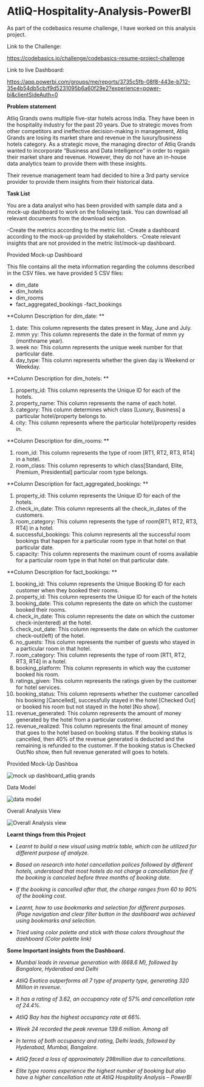 # AtliQ-Hospitality-Analysis-PowerBI

As part of the codebasics resume challenge, I have worked on this analysis project.

Link to the Challenge:

https://codebasics.io/challenge/codebasics-resume-project-challenge

Link to live Dashboard:

https://app.powerbi.com/groups/me/reports/3735c5fb-08f8-443e-b712-35e4b54db5cb/f9d5231095b6a60f29e2?experience=power-bi&clientSideAuth=0

**Problem statement**

Atliq Grands owns multiple five-star hotels across India. They have been in the hospitality industry for the past 20 years. Due to strategic moves from other competitors and ineffective decision-making in management, Atliq Grands are losing its market share and revenue in the luxury/business hotels category. As a strategic move, the managing director of Atliq Grands wanted to incorporate “Business and Data Intelligence” in order to regain their market share and revenue. However, they do not have an in-house data analytics team to provide them with these insights.

Their revenue management team had decided to hire a 3rd party service provider to provide them insights from their historical data.

**Task List**

You are a data analyst who has been provided with sample data and a mock-up dashboard to work on the following task. You can download all relevant documents from the download section.

  -Create the metrics according to the metric list.
  -Create a dashboard according to the mock-up provided by stakeholders.
  -Create relevant insights that are not provided in the metric list/mock-up dashboard.

Provided Mock-up Dashboard



This file contains all the meta information regarding the columns described in the CSV files. we have provided 5 CSV files:
   - dim_date
   - dim_hotels
   - dim_rooms
   - fact_aggregated_bookings
    -fact_bookings


**Column Description for dim_date: **
  1. date: This column represents the dates present in May, June and July.
  2. mmm yy: This column represents the date in the format of mmm yy (monthname year).
  3. week no: This column represents the unique week number for that particular date.
  4. day_type: This column represents whether the given day is Weekend or Weekday.



**Column Description for dim_hotels: **
   1. property_id: This column represents the Unique ID for each of the hotels.
   2. property_name: This column represents the name of each hotel.
   3. category: This column determines which class [Luxury, Business] a particular hotel/property         belongs to. 
  4. city: This column represents where the particular hotel/property resides in.



**Column Description for dim_rooms: **
1. room_id: This column represents the type of room [RT1, RT2, RT3, RT4] in a hotel.
2. room_class: This column represents to which class[Standard, Elite, Premium, Presidential] particular room type belongs.


**Column Description for fact_aggregated_bookings: **
1. property_id: This column represents the Unique ID for each of the hotels.
2. check_in_date: This column represents all the check_in_dates of the customers.
3. room_category: This column represents the type of room[RT1, RT2, RT3, RT4] in a hotel.
4. successful_bookings: This column represents all the successful room bookings that happen for a particular room type in that hotel on that particular date.
5. capacity: This column represents the maximum count of rooms available for a particular room type in that hotel on that particular date.



**Column Description for fact_bookings: **
1. booking_id: This column represents the Unique Booking ID for each customer when they booked their rooms.
2. property_id: This column represents the Unique ID for each of the hotels
3. booking_date: This column represents the date on which the customer booked their rooms.
4. check_in_date: This column represents the date on which the customer check-in(entered) at the hotel.
5. check_out_date: This column represents the date on which the customer check-out(left) of the hotel.
6. no_guests: This column represents the number of guests who stayed in a particular room in that hotel.
7. room_category: This column represents the type of room [RT1, RT2, RT3, RT4] in a hotel.
8. booking_platform: This column represents in which way the customer booked his room.
9. ratings_given: This column represents the ratings given by the customer for hotel services.
10. booking_status: This column represents whether the customer cancelled his booking [Cancelled], successfully stayed in the hotel [Checked Out] or booked his room but not stayed in the hotel [No show].
11. revenue_generated: This column represents the amount of money generated by the hotel from a particular customer.
12. revenue_realized: This column represents the final amount of money that goes to the hotel based on booking status. If the booking status is cancelled, then 40% of the revenue generated is deducted and the remaining is refunded to the customer. If the booking status is Checked Out/No show, then full revenue generated will goes to hotels.


Provided Mock-Up Dashboa

![mock up dashboard_atliq grands](https://github.com/user-attachments/assets/18e9debb-cace-4446-80e9-97817c8f22ab)

Data Model

![data model](https://github.com/user-attachments/assets/5f0a81fb-d202-44ff-9fec-7ec7f24eb770)

Overall Analysis View

![Overall Analysis view](https://github.com/user-attachments/assets/bb94b473-6c03-4062-9125-a346be0ce9ff)

**Learnt things from this Project**

   - *Learnt to build a new visual using matrix table, which can be utilized for different purpose of analyze.*

   - *Based on research into hotel cancellation polices followed by different hotels, understood that most hotels do not charge a cancellation fee if the booking 
    is canceled before three months of booking date.*

   - *If the booking is cancelled after that, the charge ranges from 60 to 90% of the booking cost.*

   - *Learnt, how to use bookmarks and selection for different purposes. (Page navigation and clear filter button in the dashboard was achieved using bookmarks 
      and selection.* 

   - *Tried using color palette and stick with those colors throughout the dashboard (Color palette link)*

**Some Important insights from the Dashboard.**

  - *Mumbai leads in revenue generation with (668.6 M), followed by Bangalore, Hyderabad and Delhi*

  - *AtliQ Exotica outperforms all 7 type of property type, generating 320 Million in revenue.*

  - *It has a rating of 3.62, an occupancy rate of 57% and cancellation rate of 24.4%.*

  - *AtliQ Bay has the highest occupancy rate at 66%.*

  - *Week 24 recorded the peak revenue 139.6 million. Among all*

  - *In terms of both occupancy and rating, Delhi leads, followed by Hyderabad, Mumbai, Bangalore.*

  - *AtliQ faced a loss of approximately 298million due to cancellations.*

  - *Elite type rooms experience the highest number of booking but also have a higher cancellation rate at AtliQ Hospitality Analysis – PowerBI*
